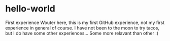 # hello-world
First experience
Wouter here, this is my first GitHub experience, not my first experience in general of course. I have not been to the moon to try tacos, but I do have some other experiences... Some more relavant than other :)
